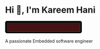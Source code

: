 # Hi 👋, I'm Kareem Hani
<img alt="hello_github.gif" src="https://github.com/assem-khaled/assem-khaled/blob/main/img/hello_github.gif?raw=true" data-hpc="true" class="Box-sc-g0xbh4-0 kzRgrI">

A passionate Embedded software engineer

